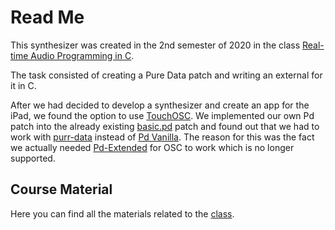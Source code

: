 # Read Me

This synthesizer was created in the 2nd semester of 2020 in the class [Real-time Audio Programming in C](https://github.com/audio-communication-group/real-time-audio-programming-in-C_SoSe2020.git).

The task consisted of creating a Pure Data patch and writing an external for it in C. 

After we had decided to develop a synthesizer and create an app for the iPad, we found the option to use [TouchOSC](https://hexler.net/docs/touchosc-getting-started). 
We implemented our own Pd patch into the already existing [basic.pd](https://hexler.net/pub/touchosc/basic.pd) patch and found out that we had to work with [purr-data](https://agraef.github.io/purr-data/) instead of [Pd Vanilla](http://puredata.info/downloads/pure-data). The reason for this was the fact we actually needed [Pd-Extended](http://puredata.info/downloads/pd-extended) for OSC to work which is no longer supported.

## Course Material

Here you can find all the materials related to the [class](https://github.com/audio-communication-group/real-time-audio-programming-in-C_SoSe2020.git).

